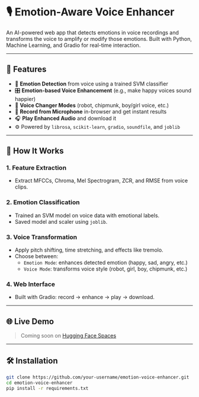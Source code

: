 # 🎙️ Emotion-Aware Voice Enhancer

An AI-powered web app that detects emotions in voice recordings and transforms the voice to amplify or modify those emotions. Built with Python, Machine Learning, and Gradio for real-time interaction.

---

## 🚀 Features

- 🎯 **Emotion Detection** from voice using a trained SVM classifier
- 🎛️ **Emotion-based Voice Enhancement** (e.g., make happy voices sound happier)
- 🤖 **Voice Changer Modes** (robot, chipmunk, boy/girl voice, etc.)
- 🎤 **Record from Microphone** in-browser and get instant results
- 🎧 **Play Enhanced Audio** and download it
- ⚙️ Powered by `librosa`, `scikit-learn`, `gradio`, `soundfile`, and `joblib`

---

## 🧠 How It Works

### 1. Feature Extraction
- Extract MFCCs, Chroma, Mel Spectrogram, ZCR, and RMSE from voice clips.

### 2. Emotion Classification
- Trained an SVM model on voice data with emotional labels.
- Saved model and scaler using `joblib`.

### 3. Voice Transformation
- Apply pitch shifting, time stretching, and effects like tremolo.
- Choose between:
  - `Emotion Mode`: enhances detected emotion (happy, sad, angry, etc.)
  - `Voice Mode`: transforms voice style (robot, girl, boy, chipmunk, etc.)

### 4. Web Interface
- Built with Gradio: record → enhance → play → download.

---

## 🌐 Live Demo

> Coming soon on [Hugging Face Spaces](https://huggingface.co/spaces/)

---

## 🛠️ Installation

```bash
git clone https://github.com/your-username/emotion-voice-enhancer.git
cd emotion-voice-enhancer
pip install -r requirements.txt
